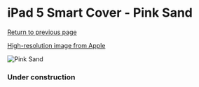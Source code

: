 # iPad 5 Smart Cover - Pink Sand

[Return to previous page](/ipad_air)

[High-resolution image from Apple](https://store.storeimages.cdn-apple.com/8756/as-images.apple.com/is/MQ4Q2?wid=4500&hei=4500&fmt=png)

<div style="width: 384px"><img src="/everysource/MQ4Q2.png" alt="Pink Sand"></div>

### Under construction
